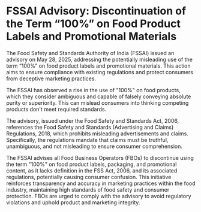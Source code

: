 # FSSAI Advisory: Discontinuation of the Term “100%” on Food Product Labels and Promotional Materials

The Food Safety and Standards Authority of India (FSSAI) issued an advisory on May 28, 2025, addressing the potentially misleading use of the term “100%” on food product labels and promotional materials. This action aims to ensure compliance with existing regulations and protect consumers from deceptive marketing practices.

The FSSAI has observed a rise in the use of "100%" on food products, which they consider ambiguous and capable of falsely conveying absolute purity or superiority. This can mislead consumers into thinking competing products don't meet required standards.

The advisory, issued under the Food Safety and Standards Act, 2006, references the Food Safety and Standards (Advertising and Claims) Regulations, 2018, which prohibits misleading advertisements and claims. Specifically, the regulations mandate that claims must be truthful, unambiguous, and not misleading to ensure consumer comprehension.

The FSSAI advises all Food Business Operators (FBOs) to discontinue using the term "100%" on food product labels, packaging, and promotional content, as it lacks definition in the FSS Act, 2006, and its associated regulations, potentially causing consumer confusion. This initiative reinforces transparency and accuracy in marketing practices within the food industry, maintaining high standards of food safety and consumer protection. FBOs are urged to comply with the advisory to avoid regulatory violations and uphold product and marketing integrity.
